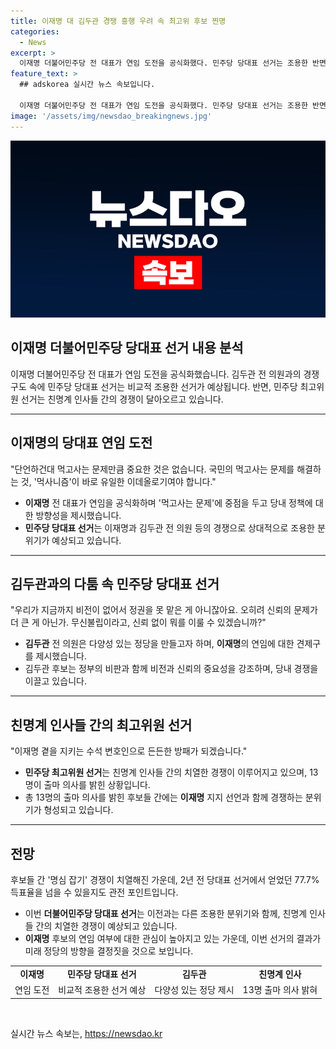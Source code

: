```yaml
---
title: 이재명 대 김두관 경쟁 흥행 우려 속 최고위 후보 찐명
categories:
  - News
excerpt: >
  이재명 더불어민주당 전 대표가 연임 도전을 공식화했다. 민주당 당대표 선거는 조용한 반면, 최고위원 선거는 친명계 인사들 간의 치열한 경쟁이 이어지고 있다. 이재명 전 대표의 출마선언문은 성장과 정부·여당 비판이 없는 내용으로 주목을 끌었다. 대항마로는 김두관 전 의원과 김지수 한반도미래경제포럼 대표가 도전장을 냈으며, 최고위원 선거에는 13명의 친명계 인사가 출마 의사를 밝혔다. 이 전 대표가 77.7%의 득표율을 능가할 수 있을지가 관심사로 떠오르고 있다.
feature_text: >
  ## adskorea 실시간 뉴스 속보입니다.

  이재명 더불어민주당 전 대표가 연임 도전을 공식화했다. 민주당 당대표 선거는 조용한 반면, 최고위원 선거는 친명계 인사들 간의 치열한 경쟁이 이어지고 있다. 이재명 전 대표의 출마선언문은 성장과 정부·여당 비판이 없는 내용으로 주목을 끌었다. 대항마로는 김두관 전 의원과 김지수 한반도미래경제포럼 대표가 도전장을 냈으며, 최고위원 선거에는 13명의 친명계 인사가 출마 의사를 밝혔다. 이 전 대표가 77.7%의 득표율을 능가할 수 있을지가 관심사로 떠오르고 있다.
image: '/assets/img/newsdao_breakingnews.jpg'
---
```


<p><img src="/assets/img/newsdao_breakingnews.jpg" alt="adskorea 속보" /></p>

<h2 data-ke-size="size26">이재명 더불어민주당 당대표 선거 내용 분석</h2>

<p data-ke-size="size16">이재명 더불어민주당 전 대표가 연임 도전을 공식화했습니다. 김두관 전 의원과의 경쟁 구도 속에 민주당 당대표 선거는 비교적 조용한 선거가 예상됩니다. 반면, 민주당 최고위원 선거는 친명계 인사들 간의 경쟁이 달아오르고 있습니다.</p>

<hr>

<h2 data-ke-size="size23">이재명의 당대표 연임 도전</h2>

<p data-ke-size="size16">"단언하건대 먹고사는 문제만큼 중요한 것은 없습니다. 국민의 먹고사는 문제를 해결하는 것, '먹사니즘'이 바로 유일한 이데올로기여야 합니다."</p>

<ul>
  <li><b>이재명</b> 전 대표가 연임을 공식화하며 '먹고사는 문제'에 중점을 두고 당내 정책에 대한 방향성을 제시했습니다.</li>
  <li><b>민주당 당대표 선거</b>는 이재명과 김두관 전 의원 등의 경쟁으로 상대적으로 조용한 분위기가 예상되고 있습니다.</li>
</ul>

<hr>

<h2 data-ke-size="size23">김두관과의 다툼 속 민주당 당대표 선거</h2>

<p data-ke-size="size16">"우리가 지금까지 비전이 없어서 정권을 못 맡은 게 아니잖아요. 오히려 신뢰의 문제가 더 큰 게 아닌가. 무신불립이라고, 신뢰 없이 뭐를 이룰 수 있겠습니까?"</p>

<ul>
  <li><b>김두관</b> 전 의원은 다양성 있는 정당을 만들고자 하며, <b>이재명</b>의 연임에 대한 견제구를 제시했습니다.</li>
  <li>김두관 후보는 정부의 비판과 함께 비전과 신뢰의 중요성을 강조하며, 당내 경쟁을 이끌고 있습니다.</li>
</ul>

<hr>

<h2 data-ke-size="size23">친명계 인사들 간의 최고위원 선거</h2>

<p data-ke-size="size16">"이재명 곁을 지키는 수석 변호인으로 든든한 방패가 되겠습니다."</p>

<ul>
  <li><b>민주당 최고위원 선거</b>는 친명계 인사들 간의 치열한 경쟁이 이루어지고 있으며, 13명이 출마 의사를 밝힌 상황입니다.</li>
  <li>총 13명의 출마 의사를 밝힌 후보들 간에는 <b>이재명</b> 지지 선언과 함께 경쟁하는 분위기가 형성되고 있습니다.</li>
</ul>

<hr>

<h2 data-ke-size="size23">전망</h2>

<p data-ke-size="size16">후보들 간 '명심 잡기' 경쟁이 치열해진 가운데, 2년 전 당대표 선거에서 얻었던 77.7% 득표율을 넘을 수 있을지도  관전 포인트입니다.</p>

<ul>
  <li>이번 <b>더불어민주당 당대표 선거</b>는 이전과는 다른 조용한 분위기와 함께, 친명계 인사들 간의 치열한 경쟁이 예상되고 있습니다.</li>
  <li><b>이재명</b> 후보의 연임 여부에 대한 관심이 높아지고 있는 가운데, 이번 선거의 결과가 미래 정당의 방향을 결정짓을 것으로 보입니다.</li>
</ul>

<table>
  <tr>
    <td style="text-align: center; height: 17px;"><b>이재명</b></td>
    <td style="text-align: center; height: 17px;"><b>민주당 당대표 선거</b></td>
    <td style="text-align: center; height: 17px;"><b>김두관</b></td>
    <td style="text-align: center; height: 17px;"><b>친명계 인사</b></td>
  </tr>
  <tr>
    <td style="text-align: center; height: 17px;">연임 도전</td>
    <td style="text-align: center; height: 17px;">비교적 조용한 선거 예상</td>
    <td style="text-align: center; height: 17px;">다양성 있는 정당 제시</td>
    <td style="text-align: center; height: 17px;">13명 출마 의사 밝혀</td>
  </tr>
</table>

<p data-ke-size="size16">&nbsp;</p>
실시간 뉴스 속보는, <a href="https://newsdao.kr" rel="dofollow">https://newsdao.kr</a>


